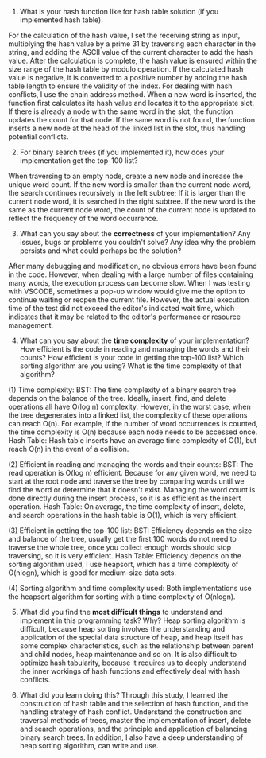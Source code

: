 1. What is your hash function like for hash table solution (if you implemented hash table).

For the calculation of the hash value, I set the receiving string as input, multiplying the hash value by a prime 31 by traversing each character in the string, and adding the ASCII value of the current character to add the hash value. After the calculation is complete, the hash value is ensured within the size range of the hash table by modulo operation. If the calculated hash value is negative, it is converted to a positive number by adding the hash table length to ensure the validity of the index.
For dealing with hash conflicts, I use the chain address method. When a new word is inserted, the function first calculates its hash value and locates it to the appropriate slot. If there is already a node with the same word in the slot, the function updates the count for that node. If the same word is not found, the function inserts a new node at the head of the linked list in the slot, thus handling potential conflicts.


2. For binary search trees (if you implemented it), how does your implementation get the top-100 list?

When traversing to an empty node, create a new node and increase the unique word count. If the new word is smaller than the current node word, the search continues recursively in the left subtree; If it is larger than the current node word, it is searched in the right subtree. If the new word is the same as the current node word, the count of the current node is updated to reflect the frequency of the word occurrence.


3. What can you say about the **correctness** of your implementation? Any issues, bugs or problems you couldn't solve? Any idea why the problem persists and what could perhaps be the solution?

After many debugging and modification, no obvious errors have been found in the code. However, when dealing with a large number of files containing many words, the execution process can become slow. When I was testing with VSCODE, sometimes a pop-up window would give me the option to continue waiting or reopen the current file. However, the actual execution time of the test did not exceed the editor's indicated wait time, which indicates that it may be related to the editor's performance or resource management.


4. What can you say about the **time complexity** of your implementation? How efficient is the code in reading and managing the words and their counts? How efficient is your code in getting the top-100 list? Which sorting algorithm are you using? What is the time complexity of that algorithm?

(1) Time complexity:
BST: The time complexity of a binary search tree depends on the balance of the tree. Ideally, insert, find, and delete operations all have O(log n) complexity. However, in the worst case, when the tree degenerates into a linked list, the complexity of these operations can reach O(n). For example, if the number of word occurrences is counted, the time complexity is O(n) because each node needs to be accessed once.
Hash Table: Hash table inserts have an average time complexity of O(1), but reach O(n) in the event of a collision.

(2) Efficient in reading and managing the words and their counts:
BST: The read operation is O(log n) efficient. Because for any given word, we need to start at the root node and traverse the tree by comparing words until we find the word or determine that it doesn't exist. Managing the word count is done directly during the insert process, so it is as efficient as the insert operation.
Hash Table: On average, the time complexity of insert, delete, and search operations in the hash table is O(1), which is very efficient.

(3) Efficient in getting the top-100 list:
BST: Efficiency depends on the size and balance of the tree, usually get the first 100 words do not need to traverse the whole tree, once you collect enough words should stop traversing, so it is very efficient.
Hash Table: Efficiency depends on the sorting algorithm used, I use heapsort, which has a time complexity of O(nlogn), which is good for medium-size data sets.

(4) Sorting algorithm and time complexity used:
Both implementations use the heapsort algorithm for sorting with a time complexity of O(nlogn).


5. What did you find the **most difficult things** to understand and implement in this programming task? Why?
Heap sorting algorithm is difficult, because heap sorting involves the understanding and application of the special data structure of heap, and heap itself has some complex characteristics, such as the relationship between parent and child nodes, heap maintenance and so on. It is also difficult to optimize hash tabularity, because it requires us to deeply understand the inner workings of hash functions and effectively deal with hash conflicts.


6. What did you learn doing this?
Through this study, I learned the construction of hash table and the selection of hash function, and the handling strategy of hash conflict. Understand the construction and traversal methods of trees, master the implementation of insert, delete and search operations, and the principle and application of balancing binary search trees. In addition, I also have a deep understanding of heap sorting algorithm, can write and use.